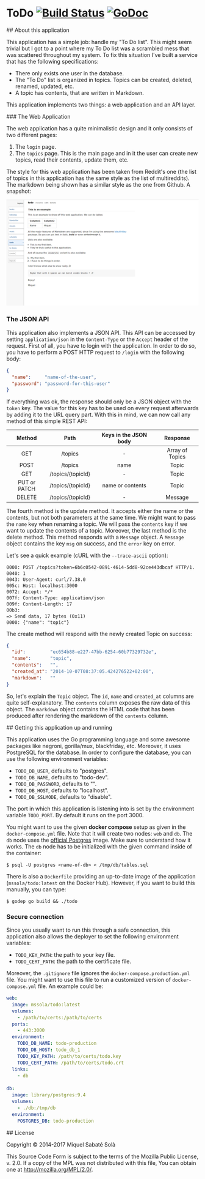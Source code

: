 # ToDo [![Build Status](https://travis-ci.org/mssola/todo.svg?branch=master)](https://travis-ci.org/mssola/todo) [![GoDoc](https://godoc.org/github.com/mssola/todo?status.png)](http://godoc.org/github.com/mssola/todo)

## About this application

This application has a simple job: handle my "To Do list". This might seem
trivial but I got to a point where my To Do list was a scrambled mess that was
scattered throughout my system. To fix this situation I've built a service that
has the following specifications:

* There only exists one user in the database.
* The "To Do" list is organized in topics. Topics can be created, deleted,
  renamed, updated, etc.
* A topic has contents, that are written in Markdown.

This application implements two things: a web application and an API layer.

### The Web Application

The web application has a quite minimalistic design and it only consists of two
different pages:

1. The `login` page.
2. The `topics` page. This is the main page and in it the user can create new
   topics, read their contents, update them, etc.

The style for this web application has been taken from Reddit's one (the list
of topics in this application has the same style as the list of multireddits).
The markdown being shown has a similar style as the one from Github. A
snapshot:

![The main page](public/images/snapshot.png)

### The JSON API

This application also implements a JSON API. This API can be accessed by
setting `application/json` in the `Content-Type` or the `Accept` header of the
request. First of all, you have to login with the application. In order to do
so, you have to perform a POST HTTP request to `/login` with the following body:

```json
{
  "name":     "name-of-the-user",
  "password": "password-for-this-user"
}
```

If everything was ok, the response should only be a JSON object with the
`token` key. The value for this key has to be used on every request afterwards
by adding it to the URL query part. With this in mind, we can now call any
method of this simple REST API:

|    Method   |        Path       | Keys in the JSON body |     Response    |
|:-----------:|:-----------------:|:---------------------:|:---------------:|
|GET          | /topics           |            -          | Array of Topics |
|POST         | /topics           |          name         |      Topic      |
|GET          | /topics/{topicId} |            -          |      Topic      |
|PUT or PATCH | /topics/{topicId} |    name or contents   |      Topic      |
|DELETE       | /topics/{topicId} |            -          |     Message     |


The fourth method is the update method. It accepts either the name or the
contents, but not both parameters at the same time. We might want to pass the
`name` key when renaming a topic. We will pass the `contents` key if we
want to update the contents of a topic. Moreover, the last method is the delete
method. This method responds with a `Message` object. A `Message` object
contains the key `msg` on success, and the `error` key on error.

Let's see a quick example (cURL with the `--trace-ascii` option):

    0000: POST /topics?token=6b6c0542-0891-4614-5dd8-92ce443dbcaf HTTP/1.
    0040: 1
    0043: User-Agent: curl/7.38.0
    005c: Host: localhost:3000
    0072: Accept: */*
    007f: Content-Type: application/json
    009f: Content-Length: 17
    00b3:
    => Send data, 17 bytes (0x11)
    0000: {"name": "topic"}

The create method will respond with the newly created Topic on success:

```json
{
  "id":         "ec654b88-e227-47bb-6254-60b77329732e",
  "name":       "topic",
  "contents":   "",
  "created_at": "2014-10-07T08:37:05.424276522+02:00",
  "markdown":   ""
}
```

So, let's explain the `Topic` object. The `id`, `name` and `created_at` columns
are quite self-explanatory. The `contents` column exposes the raw data of this
object. The `markdown` object contains the HTML code that has been produced
after rendering the markdown of the `contents` column.

## Getting this application up and running

This application uses the Go programming language and some awesome packages
like negroni, gorilla/mux, blackfriday, etc. Moreover, it uses PostgreSQL
for the database. In order to configure the database, you can use the following
environment variables:

- `TODO_DB_USER`, defaults to "postgres".
- `TODO_DB_NAME`, defaults to "todo-dev".
- `TODO_DB_PASSWORD`, defaults to "".
- `TODO_DB_HOST`, defaults to "localhost".
- `TODO_DB_SSLMODE`, defaults to "disable".

The port in which this application is listening into is set by the environment
variable `TODO_PORT`. By default it runs on the port 3000.

You might want to use the given **docker compose** setup as given in the
`docker-compose.yml` file. Note that it will create two nodes: `web` and `db`.
The `db` node uses the [official Postgres](https://hub.docker.com/_/postgres/)
image. Make sure to understand how it works. The `db` node has to be
initialized with the given command inside of the container:

    $ psql -U postgres <name-of-db> < /tmp/db/tables.sql

There is also a `Dockerfile` providing an up-to-date image of the application
(`mssola/todo:latest` on the Docker Hub). However, if you want to build this
manually, you can type:

    $ godep go build && ./todo

### Secure connection

Since you usually want to run this through a safe connection, this application
also allows the deployer to set the following environment variables:

- `TODO_KEY_PATH`: the path to your key file.
- `TODO_CERT_PATH`: the path to the certificate file.

Moreover, the `.gitignore` file ignores the `docker-compose.production.yml`
file. You might want to use this file to run a customized version of
`docker-compose.yml` file. An example could be:

```yml
web:
  image: mssola/todo:latest
  volumes:
    - /path/to/certs:/path/to/certs
  ports:
    - 443:3000
  environment:
    TODO_DB_NAME: todo-production
    TODO_DB_HOST: todo_db_1
    TODO_KEY_PATH: /path/to/certs/todo.key
    TODO_CERT_PATH: /path/to/certs/todo.crt
  links:
    - db

db:
  image: library/postgres:9.4
  volumes:
    - ./db:/tmp/db
  environment:
    POSTGRES_DB: todo-production
```

## License

Copyright &copy; 2014-2017 Miquel Sabaté Solà

This Source Code Form is subject to the terms of the Mozilla Public
License, v. 2.0. If a copy of the MPL was not distributed with this
file, You can obtain one at http://mozilla.org/MPL/2.0/.

